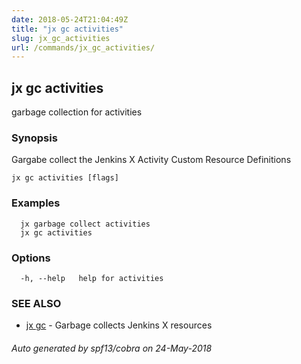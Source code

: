 ```yaml
---
date: 2018-05-24T21:04:49Z
title: "jx gc activities"
slug: jx_gc_activities
url: /commands/jx_gc_activities/
---
```

## jx gc activities

garbage collection for activities

### Synopsis

Gargabe collect the Jenkins X Activity Custom Resource Definitions

```
jx gc activities [flags]
```

### Examples

```
  jx garbage collect activities
  jx gc activities
```

### Options

```
  -h, --help   help for activities
```

### SEE ALSO

* [jx gc](/commands/jx_gc/)	 - Garbage collects Jenkins X resources

###### Auto generated by spf13/cobra on 24-May-2018
